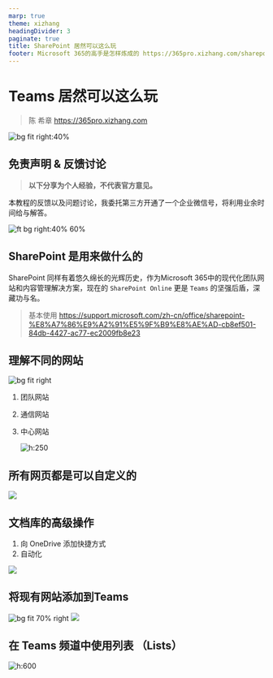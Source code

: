 ```yaml
---
marp: true
theme: xizhang
headingDivider: 3
paginate: true
title: SharePoint 居然可以这么玩
footer: Microsoft 365的高手是怎样炼成的 https://365pro.xizhang.com/sharepoint.html
---
```


# Teams 居然可以这么玩
> 陈 希章 https://365pro.xizhang.com

![bg fit right:40%](images/sharepoint-logo.png)

## 免责声明 & 反馈讨论

> **以下分享为个人经验，不代表官方意见。**

本教程的反馈以及问题讨论，我委托第三方开通了一个企业微信号，将利用业余时间给与解答。

![ft bg right:40% 60%](images/qrcode.jpg)

## SharePoint 是用来做什么的
<!-- _backgroundColor: azure -->

SharePoint 同样有着悠久绵长的光辉历史，作为Microsoft 365中的现代化团队网站和内容管理解决方案，现在的 `SharePoint Online` 更是 `Teams` 的坚强后盾，深藏功与名。

> 基本使用 https://support.microsoft.com/zh-cn/office/sharepoint-%E8%A7%86%E9%A2%91%E5%9F%B9%E8%AE%AD-cb8ef501-84db-4427-ac77-ec2009fb8e23


## 理解不同的网站

![bg fit right](images/sharepoint-site.png)

1. 团队网站
1. 通信网站
1. 中心网站

    ![h:250](images/sharepoint-hub-site.png)


## 所有网页都是可以自定义的

![](images/sharepoint-page.png)

## 文档库的高级操作

1. 向 OneDrive 添加快捷方式
1. 自动化

![](images/sharepoint-documentlib.png)

## 将现有网站添加到Teams
![bg fit 70% right](images/sharepoint-add-to-teams2.png)
![](images/sharepoint-add-to-teams.png)

## 在 Teams 频道中使用列表 （Lists）

![h:600](images/sharepoint-list.png)